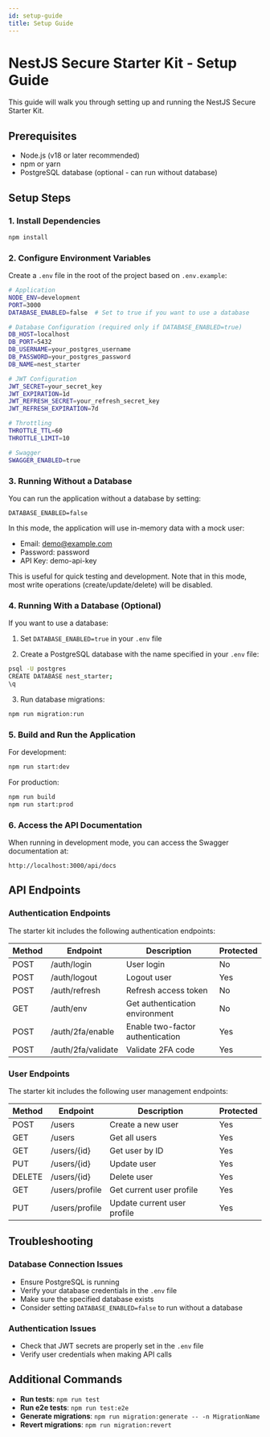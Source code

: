 ```yaml
---
id: setup-guide
title: Setup Guide
---
```


# NestJS Secure Starter Kit - Setup Guide

This guide will walk you through setting up and running the NestJS Secure Starter Kit.

## Prerequisites

- Node.js (v18 or later recommended)
- npm or yarn
- PostgreSQL database (optional - can run without database)

## Setup Steps

### 1. Install Dependencies

```bash
npm install
```

### 2. Configure Environment Variables

Create a `.env` file in the root of the project based on `.env.example`:

```bash
# Application
NODE_ENV=development
PORT=3000
DATABASE_ENABLED=false  # Set to true if you want to use a database

# Database Configuration (required only if DATABASE_ENABLED=true)
DB_HOST=localhost
DB_PORT=5432
DB_USERNAME=your_postgres_username
DB_PASSWORD=your_postgres_password
DB_NAME=nest_starter

# JWT Configuration
JWT_SECRET=your_secret_key
JWT_EXPIRATION=1d
JWT_REFRESH_SECRET=your_refresh_secret_key
JWT_REFRESH_EXPIRATION=7d

# Throttling
THROTTLE_TTL=60
THROTTLE_LIMIT=10

# Swagger
SWAGGER_ENABLED=true
```

### 3. Running Without a Database

You can run the application without a database by setting:

```
DATABASE_ENABLED=false
```

In this mode, the application will use in-memory data with a mock user:
- Email: demo@example.com
- Password: password
- API Key: demo-api-key

This is useful for quick testing and development. Note that in this mode, most write operations (create/update/delete) will be disabled.

### 4. Running With a Database (Optional)

If you want to use a database:

1. Set `DATABASE_ENABLED=true` in your `.env` file

2. Create a PostgreSQL database with the name specified in your `.env` file:

```bash
psql -U postgres
CREATE DATABASE nest_starter;
\q
```

3. Run database migrations:

```bash
npm run migration:run
```

### 5. Build and Run the Application

For development:
```bash
npm run start:dev
```

For production:
```bash
npm run build
npm run start:prod
```

### 6. Access the API Documentation

When running in development mode, you can access the Swagger documentation at:
```
http://localhost:3000/api/docs
```

## API Endpoints

### Authentication Endpoints

The starter kit includes the following authentication endpoints:

| Method | Endpoint             | Description                     | Protected |
|--------|----------------------|---------------------------------|-----------|
| POST   | /auth/login          | User login                      | No        |
| POST   | /auth/logout         | Logout user                     | Yes       |
| POST   | /auth/refresh        | Refresh access token            | No        |
| GET    | /auth/env            | Get authentication environment  | No        |
| POST   | /auth/2fa/enable     | Enable two-factor authentication| Yes       |
| POST   | /auth/2fa/validate   | Validate 2FA code               | Yes       |

### User Endpoints

The starter kit includes the following user management endpoints:

| Method | Endpoint             | Description                     | Protected |
|--------|----------------------|---------------------------------|-----------|
| POST   | /users               | Create a new user               | Yes       |
| GET    | /users               | Get all users                   | Yes       |
| GET    | /users/{id}          | Get user by ID                  | Yes       |
| PUT    | /users/{id}          | Update user                     | Yes       |
| DELETE | /users/{id}          | Delete user                     | Yes       |
| GET    | /users/profile       | Get current user profile        | Yes       |
| PUT    | /users/profile       | Update current user profile     | Yes       |

## Troubleshooting

### Database Connection Issues

- Ensure PostgreSQL is running
- Verify your database credentials in the `.env` file
- Make sure the specified database exists
- Consider setting `DATABASE_ENABLED=false` to run without a database

### Authentication Issues

- Check that JWT secrets are properly set in the `.env` file
- Verify user credentials when making API calls

## Additional Commands

- **Run tests**: `npm run test`
- **Run e2e tests**: `npm run test:e2e`
- **Generate migrations**: `npm run migration:generate -- -n MigrationName`
- **Revert migrations**: `npm run migration:revert` 